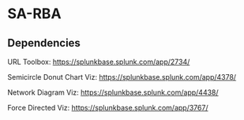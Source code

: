 # SA-RBA

## Dependencies
URL Toolbox: https://splunkbase.splunk.com/app/2734/

Semicircle Donut Chart Viz: https://splunkbase.splunk.com/app/4378/

Network Diagram Viz: https://splunkbase.splunk.com/app/4438/

Force Directed Viz: https://splunkbase.splunk.com/app/3767/

